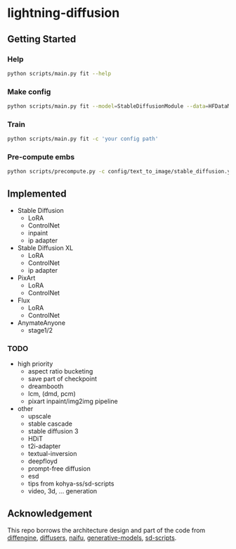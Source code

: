 # lightning-diffusion

## Getting Started
### Help
```sh
python scripts/main.py fit --help
```
### Make config
```sh
python scripts/main.py fit --model=StableDiffusionModule --data=HFDataModule --print_config
```
### Train
```sh
python scripts/main.py fit -c 'your config path'
```
### Pre-compute embs
```sh
python scripts/precompute.py -c config/text_to_image/stable_diffusion.yaml --wds_save_dir=../data_cache --repeat=10
```
## Implemented
* Stable Diffusion
    * LoRA
    * ControlNet
    * inpaint
    * ip adapter
* Stable Diffusion XL
    * LoRA
    * ControlNet
    * ip adapter
* PixArt
    * LoRA
    * ControlNet
* Flux
    * LoRA
    * ControlNet
* AnymateAnyone
    * stage1/2

### TODO
* high priority
    * aspect ratio bucketing
    * save part of checkpoint
    * dreambooth
    * lcm, (dmd, pcm)
    * pixart inpaint/img2img pipeline
* other
    * upscale
    * stable cascade
    * stable diffusion 3
    * HDiT
    * t2i-adapter
    * textual-inversion
    * deepfloyd
    * prompt-free diffusion
    * esd
    * tips from kohya-ss/sd-scripts
    * video, 3d, ... generation

## Acknowledgement
This repo borrows the architecture design and part of the code from [diffengine](https://github.com/okotaku/diffengine), [diffusers](https://github.com/huggingface/diffusers), [naifu](https://github.com/Mikubill/naifu), [generative-models](https://github.com/Stability-AI/generative-models), [sd-scripts](https://github.com/kohya-ss/sd-scripts).

